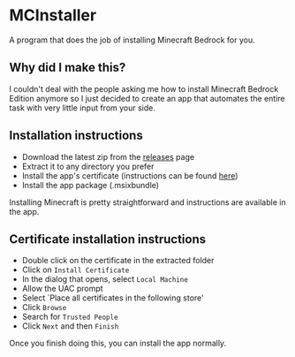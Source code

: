 # MCInstaller

A program that does the job of installing Minecraft Bedrock for you.

## Why did I make this?

I couldn't deal with the people asking me how to install Minecraft Bedrock Edition anymore so I just decided to create an app that automates the entire task with very little input from your side.

## Installation instructions

- Download the latest zip from the [releases]("https://github.com/donut2008/MCInstaller/releases") page
- Extract it to any directory you prefer
- Install the app's certificate (instructions can be found [here](#certificate-installation-instructions))
- Install the app package (.msixbundle)

Installing Minecraft is pretty straightforward and instructions are available in the app.

## Certificate installation instructions

- Double click on the certificate in the extracted folder
- Click on `Install Certificate`
- In the dialog that opens, select `Local Machine`
- Allow the UAC prompt
- Select `Place all certificates in the following store'
- Click `Browse`
- Search for `Trusted People`
- Click `Next` and then `Finish`

Once you finish doing this, you can install the app normally.

